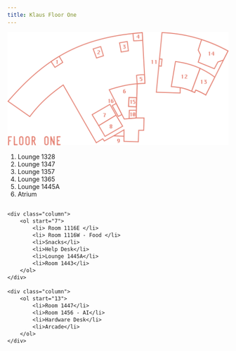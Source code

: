 ```yaml
---
title: Klaus Floor One
---
```

<div class="map-row">
    <img class="map" src="/assets/floor1.svg"/>
</div>

<div class="row">
    <div class="column">
        <ol>
            <li> Lounge 1328 </li>
            <li> Lounge 1347 </li>
            <li> Lounge 1357 </li>
            <li> Lounge 1365 </li>
            <li> Lounge 1445A </li>
            <li> Atrium </li>
        </ol>
    </div>

    <div class="column">
        <ol start="7">
            <li> Room 1116E </li>
            <li> Room 1116W - Food </li>
            <li>Snacks</li>
            <li>Help Desk</li>
            <li>Lounge 1445A</li>
            <li>Room 1443</li>
        </ol>
    </div>

    <div class="column">
        <ol start="13">
            <li>Room 1447</li>
            <li>Room 1456 - AI</li>
            <li>Hardware Desk</li>
            <li>Arcade</li>
        </ol>
    </div>
</div>